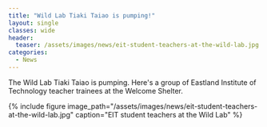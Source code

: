 ```yaml
---
title: "Wild Lab Tiaki Taiao is pumping!"
layout: single
classes: wide
header:
  teaser: /assets/images/news/eit-student-teachers-at-the-wild-lab.jpg
categories:
  - News
---
```


The Wild Lab Tiaki Taiao is pumping.  Here's a group of Eastland Institute of Technology teacher trainees at the Welcome Shelter.

{% include figure image_path="/assets/images/news/eit-student-teachers-at-the-wild-lab.jpg" caption="EIT student teachers at the Wild Lab" %}
